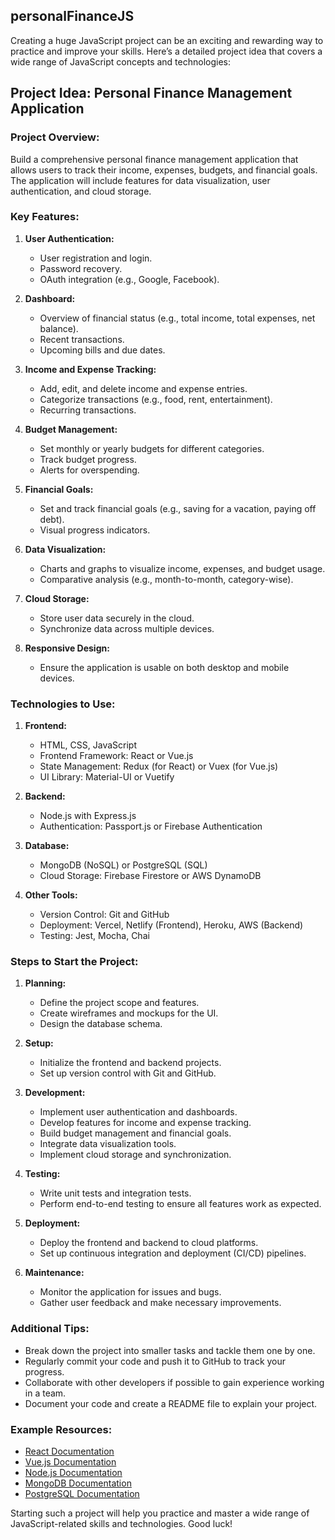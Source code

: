 ## personalFinanceJS

Creating a huge JavaScript project can be an exciting and rewarding way to practice and improve your skills. Here’s a detailed project idea that covers a wide range of JavaScript concepts and technologies:

## Project Idea: Personal Finance Management Application

### Project Overview:
Build a comprehensive personal finance management application that allows users to track their income, expenses, budgets, and financial goals. The application will include features for data visualization, user authentication, and cloud storage.

### Key Features:
1. **User Authentication:**
   - User registration and login.
   - Password recovery.
   - OAuth integration (e.g., Google, Facebook).

2. **Dashboard:**
   - Overview of financial status (e.g., total income, total expenses, net balance).
   - Recent transactions.
   - Upcoming bills and due dates.

3. **Income and Expense Tracking:**
   - Add, edit, and delete income and expense entries.
   - Categorize transactions (e.g., food, rent, entertainment).
   - Recurring transactions.

4. **Budget Management:**
   - Set monthly or yearly budgets for different categories.
   - Track budget progress.
   - Alerts for overspending.

5. **Financial Goals:**
   - Set and track financial goals (e.g., saving for a vacation, paying off debt).
   - Visual progress indicators.

6. **Data Visualization:**
   - Charts and graphs to visualize income, expenses, and budget usage.
   - Comparative analysis (e.g., month-to-month, category-wise).

7. **Cloud Storage:**
   - Store user data securely in the cloud.
   - Synchronize data across multiple devices.

8. **Responsive Design:**
   - Ensure the application is usable on both desktop and mobile devices.

### Technologies to Use:
1. **Frontend:**
   - HTML, CSS, JavaScript
   - Frontend Framework: React or Vue.js
   - State Management: Redux (for React) or Vuex (for Vue.js)
   - UI Library: Material-UI or Vuetify

2. **Backend:**
   - Node.js with Express.js
   - Authentication: Passport.js or Firebase Authentication

3. **Database:**
   - MongoDB (NoSQL) or PostgreSQL (SQL)
   - Cloud Storage: Firebase Firestore or AWS DynamoDB

4. **Other Tools:**
   - Version Control: Git and GitHub
   - Deployment: Vercel, Netlify (Frontend), Heroku, AWS (Backend)
   - Testing: Jest, Mocha, Chai

### Steps to Start the Project:
1. **Planning:**
   - Define the project scope and features.
   - Create wireframes and mockups for the UI.
   - Design the database schema.

2. **Setup:**
   - Initialize the frontend and backend projects.
   - Set up version control with Git and GitHub.

3. **Development:**
   - Implement user authentication and dashboards.
   - Develop features for income and expense tracking.
   - Build budget management and financial goals.
   - Integrate data visualization tools.
   - Implement cloud storage and synchronization.

4. **Testing:**
   - Write unit tests and integration tests.
   - Perform end-to-end testing to ensure all features work as expected.

5. **Deployment:**
   - Deploy the frontend and backend to cloud platforms.
   - Set up continuous integration and deployment (CI/CD) pipelines.

6. **Maintenance:**
   - Monitor the application for issues and bugs.
   - Gather user feedback and make necessary improvements.

### Additional Tips:
- Break down the project into smaller tasks and tackle them one by one.
- Regularly commit your code and push it to GitHub to track your progress.
- Collaborate with other developers if possible to gain experience working in a team.
- Document your code and create a README file to explain your project.

### Example Resources:
- [React Documentation](https://reactjs.org/docs/getting-started.html)
- [Vue.js Documentation](https://vuejs.org/v2/guide/)
- [Node.js Documentation](https://nodejs.org/en/docs/)
- [MongoDB Documentation](https://docs.mongodb.com/)
- [PostgreSQL Documentation](https://www.postgresql.org/docs/)

Starting such a project will help you practice and master a wide range of JavaScript-related skills and technologies. Good luck!
